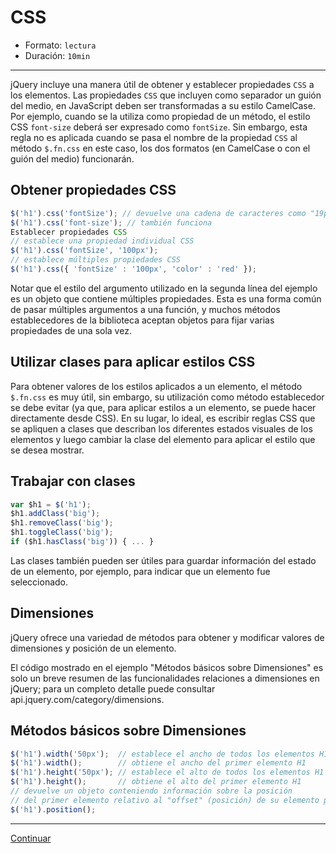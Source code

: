 # CSS

* Formato: `lectura`
* Duración: `10min`

***

jQuery incluye una manera útil de obtener y establecer propiedades `CSS` a los
elementos.
Las propiedades `CSS` que incluyen como separador un guión del medio, en
JavaScript deben ser transformadas a su estilo CamelCase. Por ejemplo, cuando
se la utiliza como propiedad de un método, el estilo CSS `font-size` deberá ser
expresado como `fontSize`. Sin embargo, esta regla no es aplicada cuando se
pasa el nombre de la propiedad `CSS` al método `$.fn.css` en este caso, los dos
formatos (en CamelCase o con el guión del medio) funcionarán.

## Obtener propiedades CSS

```javascript
$('h1').css('fontSize'); // devuelve una cadena de caracteres como "19px"
$('h1').css('font-size'); // también funciona
Establecer propiedades CSS
// establece una propiedad individual CSS
$('h1').css('fontSize', '100px');
// establece múltiples propiedades CSS
$('h1').css({ 'fontSize' : '100px', 'color' : 'red' });
```

Notar que el estilo del argumento utilizado en la segunda línea del ejemplo es
un objeto que contiene múltiples propiedades. Esta es una forma común de pasar
múltiples argumentos a una función, y muchos métodos establecedores de la
biblioteca aceptan objetos para fijar varias propiedades de una sola vez.

## Utilizar clases para aplicar estilos CSS

Para obtener valores de los estilos aplicados a un elemento, el método
`$.fn.css` es muy útil, sin embargo, su utilización como método establecedor
se debe evitar (ya que, para aplicar estilos a un elemento, se puede hacer
directamente desde CSS). En su lugar, lo ideal, es escribir reglas CSS que se
apliquen a clases que describan los diferentes estados visuales de los
elementos y luego cambiar la clase del elemento para aplicar el estilo que se
desea mostrar.

## Trabajar con clases

```javascript
var $h1 = $('h1');
$h1.addClass('big');
$h1.removeClass('big');
$h1.toggleClass('big');
if ($h1.hasClass('big')) { ... }
```

Las clases también pueden ser útiles para guardar información del estado de un
elemento, por ejemplo, para indicar que un elemento fue seleccionado.

## Dimensiones

jQuery ofrece una variedad de métodos para obtener y modificar valores de
dimensiones y posición de un elemento.

El código mostrado en el ejemplo "Métodos básicos sobre Dimensiones" es solo
un breve resumen de las funcionalidades relaciones a dimensiones en jQuery;
para un completo detalle puede consultar api.jquery.com/category/dimensions.

## Métodos básicos sobre Dimensiones

```javascript
$('h1').width('50px');  // establece el ancho de todos los elementos H1
$('h1').width();        // obtiene el ancho del primer elemento H1
$('h1').height('50px'); // establece el alto de todos los elementos H1
$('h1').height();       // obtiene el alto del primer elemento H1
// devuelve un objeto conteniendo información sobre la posición
// del primer elemento relativo al "offset" (posición) de su elemento padre
$('h1').position();
```

***

[Continuar](03-plugin-creation.md)

